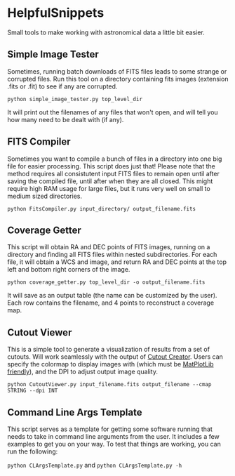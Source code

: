 # HelpfulSnippets
Small tools to make working with astronomical data a little bit easier.


## Simple Image Tester
Sometimes, running batch downloads of FITS files leads to some strange or corrupted files. Run this tool on a directory containing fits images (extension .fits or .fit) to see if any are corrupted.

`python simple_image_tester.py top_level_dir`

It will print out the filenames of any files that won't open, and will tell you how many need to be dealt with (if any).


## FITS Compiler
Sometimes you want to compile a bunch of files in a directory into one big file for easier processing. This script does just that! Please note that the method requires all consistutent input FITS files to remain open until after saving the compiled file, until after when they are all closed. This might require high RAM usage for large files, but it runs very well on small to medium sized directories. 

`python FitsCompiler.py input_directory/ output_filename.fits`


## Coverage Getter
This script will obtain RA and DEC points of FITS images, running on a directory and finding all FITS files within nested subdirectories. For each file, it will obtain a WCS and image, and return RA and DEC points at the top left and bottom right corners of the image. 

`python coverage_getter.py top_level_dir -o output_filename.fits`

It will save as an output table (the name can be customized by the user). Each row contains the filename, and 4 points to reconstruct a coverage map.


## Cutout Viewer
This is a simple tool to generate a visualization of results from a set of cutouts. Will work seamlessly with the output of [Cutout Creator](https://github.com/HSouch/CutoutCreator). Users can specify the colormap to display images with (which must be [MatPlotLib friendly](https://matplotlib.org/3.1.0/gallery/color/colormap_reference.html)), and the DPI to adjust output image quality.

`python CutoutViewer.py input_filename.fits output_filename --cmap STRING --dpi INT`


## Command Line Args Template
This script serves as a template for getting some software running that needs to take in command line arguments from the user. It includes a few examples to get you on your way.
To test that things are working, you can run the following:

`python CLArgsTemplate.py` and
`python CLArgsTemplate.py -h`
